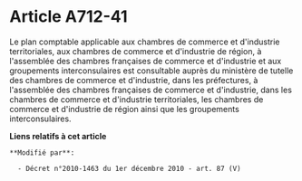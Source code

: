 # Article A712-41

Le plan comptable applicable aux chambres de commerce et d'industrie territoriales, aux       chambres de commerce et
d'industrie de région, à l'assemblée des chambres françaises de commerce et d'industrie et aux groupements interconsulaires
est consultable auprès du ministère de tutelle des chambres de commerce et d'industrie, dans les préfectures, à l'assemblée
des chambres françaises de commerce et d'industrie, dans les chambres de commerce et d'industrie territoriales, les
chambres de commerce et d'industrie de région ainsi que les groupements interconsulaires.

**Liens relatifs à cet article**

	**Modifié par**:

	  - Décret n°2010-1463 du 1er décembre 2010 - art. 87 (V)

